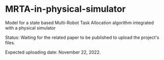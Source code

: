 # MRTA-in-physical-simulator
Model for a state based Multi-Robot Task Allocation algorithm integrated with a physical simulator

Status: Waiting for the related paper to be published to upload the project's files.

Expected uploading date: November 22, 2022.
